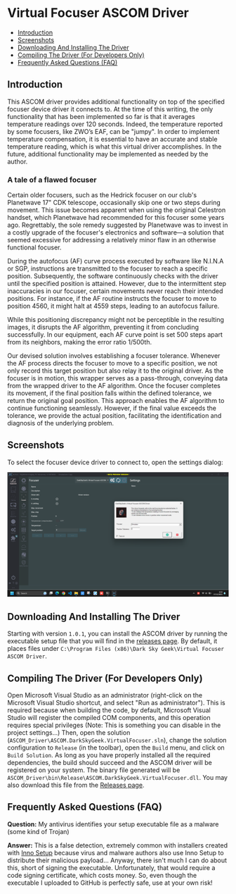 # Virtual Focuser ASCOM Driver

- [Introduction](#introduction)
- [Screenshots](#screenshots)
- [Downloading And Installing The Driver](#downloading-and-installing-the-driver)
- [Compiling The Driver (For Developers Only)](#compiling-the-driver-for-developers-only)
- [Frequently Asked Questions (FAQ)](#frequently-asked-questions-faq)

## Introduction

This ASCOM driver provides additional functionality on top of the specified focuser device driver it connects to. At the time of this writing, the only functionality that has been implemented so far is that it averages temperature readings over 120 seconds. Indeed, the temperature reported by some focusers, like ZWO’s EAF, can be "jumpy". In order to implement temperature compensation, it is essential to have an accurate and stable temperature reading, which is what this virtual driver accomplishes. In the future, additional functionality may be implemented as needed by the author.

### A tale of a flawed focuser

Certain older focusers, such as the Hedrick focuser on our club's Planetwave 17" CDK telescope, occasionally skip one or two steps during movement. This issue becomes apparent when using the original Celestron handset, which Planetwave had recommended for this focuser some years ago. Regrettably, the sole remedy suggested by Planetwave was to invest in a costly upgrade of the focuser's electronics and software—a solution that seemed excessive for addressing a relatively minor flaw in an otherwise functional focuser.

During the autofocus (AF) curve process executed by software like N.I.N.A or SGP, instructions are transmitted to the focuser to reach a specific position. Subsequently, the software continuously checks with the driver until the specified position is attained. However, due to the intermittent step inaccuracies in our focuser, certain movements never reach their intended positions. For instance, if the AF routine instructs the focuser to move to position 4560, it might halt at 4559 steps, leading to an autofocus failure.

While this positioning discrepancy might not be perceptible in the resulting images, it disrupts the AF algorithm, preventing it from concluding successfully. In our equipment, each AF curve point is set 500 steps apart from its neighbors, making the error ratio 1/500th.

Our devised solution involves establishing a focuser tolerance. Whenever the AF process directs the focuser to move to a specific position, we not only record this target position but also relay it to the original driver. As the focuser is in motion, this wrapper serves as a pass-through, conveying data from the wrapped driver to the AF algorithm. Once the focuser completes its movement, if the final position falls within the defined tolerance, we return the original goal position. This approach enables the AF algorithm to continue functioning seamlessly. However, if the final value exceeds the tolerance, we provide the actual position, facilitating the identification and diagnosis of the underlying problem.

## Screenshots

To select the focuser device driver to connect to, open the settings dialog:

![Screenshot of settings dialog](Images/screenshot.png)

## Downloading And Installing The Driver

Starting with version `1.0.1`, you can install the ASCOM driver by running the executable setup file that you will find in the [releases page](https://github.com/jlecomte/ascom-virtual-focuser/releases). By default, it places files under `C:\Program Files (x86)\Dark Sky Geek\Virtual Focuser ASCOM Driver`.

## Compiling The Driver (For Developers Only)

Open Microsoft Visual Studio as an administrator (right-click on the Microsoft Visual Studio shortcut, and select "Run as administrator"). This is required because when building the code, by default, Microsoft Visual Studio will register the compiled COM components, and this operation requires special privileges (Note: This is something you can disable in the project settings...) Then, open the solution (`ASCOM_Driver\ASCOM.DarkSkyGeek.VirtualFocuser.sln`), change the solution configuration to `Release` (in the toolbar), open the `Build` menu, and click on `Build Solution`. As long as you have properly installed all the required dependencies, the build should succeed and the ASCOM driver will be registered on your system. The binary file generated will be `ASCOM_Driver\bin\Release\ASCOM.DarkSkyGeek.VirtualFocuser.dll`. You may also download this file from the [Releases page](https://github.com/jlecomte/ascom-virtual-focuser/releases).

## Frequently Asked Questions (FAQ)

**Question:** My antivirus identifies your setup executable file as a malware (some kind of Trojan)

**Answer:** This is a false detection, extremely common with installers created with [Inno Setup](https://jrsoftware.org/isinfo.php) because virus and malware authors also use Inno Setup to distribute their malicious payload... Anyway, there isn't much I can do about this, short of signing the executable. Unfortunately, that would require a code signing certificate, which costs money. So, even though the executable I uploaded to GitHub is perfectly safe, use at your own risk!

